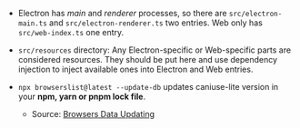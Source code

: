 * Electron has *main* and *renderer* processes, so there are `src/electron-main.ts` and `src/electron-renderer.ts` two entries. Web only has `src/web-index.ts` one entry.

* `src/resources` directory: Any Electron-specific or Web-specific parts are considered resources. They should be put here and use dependency injection to inject available ones into Electron and Web entries.

* `npx browserslist@latest --update-db` updates caniuse-lite version in your **npm, yarn or pnpm lock file**.
  * Source: [Browsers Data Updating](https://github.com/browserslist/browserslist#browsers-data-updating)